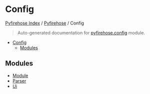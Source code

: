 # Config

[Pyfirehose Index](../../README.md#pyfirehose-index) /
[Pyfirehose](../index.md#pyfirehose) /
Config

> Auto-generated documentation for [pyfirehose.config](https://github.com/pinax-network/pyfirehose/blob/main/pyfirehose/config/__init__.py) module.

- [Config](#config)
  - [Modules](#modules)

## Modules

- [Module](./module.md)
- [Parser](./parser.md)
- [Ui](ui/index.md)